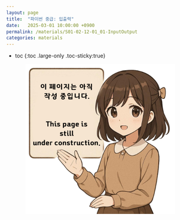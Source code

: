 ```yaml
---
layout: page
title:  "파이썬 중급: 입출력"
date:   2025-03-01 10:00:00 +0900
permalink: /materials/S01-02-12-01_01-InputOutput
categories: materials
---
```

* toc
{:toc .large-only .toc-sticky:true}


<div class="insert-image" style="text-align: center;">
    <img style="width: 400px;" src="/assets/img/PagePreparing.png">
</div>
